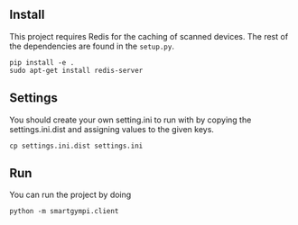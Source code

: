 ## Install

This project requires Redis for the caching of scanned devices. The rest of the dependencies are found in the `setup.py`.

```
pip install -e .
sudo apt-get install redis-server
```

## Settings
You should create your own setting.ini to run with by copying the settings.ini.dist and assigning values to the given keys.
```
cp settings.ini.dist settings.ini
```

## Run
You can run the project by doing
```
python -m smartgympi.client
```
